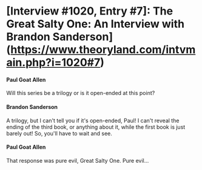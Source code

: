 # [Interview #1020, Entry #7]: The Great Salty One: An Interview with Brandon Sanderson](https://www.theoryland.com/intvmain.php?i=1020#7)

#### Paul Goat Allen

Will this series be a trilogy or is it open-ended at this point?

#### Brandon Sanderson

A trilogy, but I can't tell you if it's open-ended, Paul! I can't reveal the ending of the third book, or anything about it, while the first book is just barely out! So, you'll have to wait and see.

#### Paul Goat Allen

That response was pure evil, Great Salty One. Pure evil...

